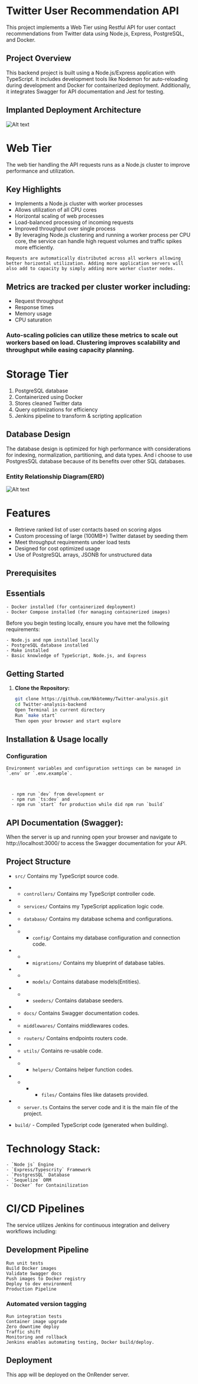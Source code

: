 # Twitter User Recommendation API

This project implements a Web Tier using Restful API for user contact recommendations from Twitter data using Node.js, Express, PostgreSQL, and Docker.

## Project Overview

This backend project is built using a Node.js/Express application with TypeScript. It includes development tools like Nodemon for auto-reloading during development and Docker for containerized deployment. Additionally, it integrates Swagger for API documentation and Jest for testing.

## Implanted Deployment Architecture

![Alt text](image.png)

# Web Tier

The web tier handling the API requests runs as a Node.js cluster to improve performance and utilization.

## Key Highlights

- Implements a Node.js cluster with worker processes
- Allows utilization of all CPU cores
- Horizontal scaling of web processes
- Load-balanced processing of incoming requests
- Improved throughput over single process
- By leveraging Node.js clustering and running a worker process per CPU core, the service can handle high request volumes and traffic spikes more efficiently.

`Requests are automatically distributed across all workers allowing better horizontal utilization. Adding more application servers will also add to capacity by simply adding more worker cluster nodes.`

## Metrics are tracked per cluster worker including:

- Request throughput
- Response times
- Memory usage
- CPU saturation

### Auto-scaling policies can utilize these metrics to scale out workers based on load. Clustering improves scalability and throughput while easing capacity planning.

# Storage Tier

1. PostgreSQL database
2. Containerized using Docker
3. Stores cleaned Twitter data
4. Query optimizations for efficiency
5. Jenkins pipeline to transform & scripting application

## Database Design

The database design is optimized for high performance with considerations for indexing, normalization, partitioning, and data types. And i choose to use PostgresSQL database because of its benefits over other SQL databases.

### Entity Relationship Diagram(ERD)

![Alt text](Untitled.png)

# Features

- Retrieve ranked list of user contacts based on scoring algos
- Custom processing of large (100MB+) Twitter dataset by seeding them
- Meet throughput requirements under load tests
- Designed for cost optimized usage
- Use of PostgreSQL arrays, JSONB for unstructured data

## Prerequisites

## Essentials

    - Docker installed (for containerized deployment)
    - Docker Compose installed (for managing containerized images)

Before you begin testing locally, ensure you have met the following requirements:

    - Node.js and npm installed locally
    - PostgreSQL database installed
    - Make installed
    - Basic knowledge of TypeScript, Node.js, and Express

## Getting Started

1. **Clone the Repository:**

   ```bash
   git clone https://github.com/Nkbtemmy/Twitter-analysis.git
   cd Twitter-analysis-backend
   Open Terminal in current directory
   Run `make start`
   Then open your browser and start explore
   ```

## Installation & Usage locally

### Configuration

    Environment variables and configuration settings can be managed in `.env` or `.env.example`.



      - npm run `dev` from development or
      - npm run `ts:dev` and
      - npm run `start` for production while did npm run `build`

## API Documentation (Swagger):

When the server is up and running open your browser and navigate to http://localhost:3000/ to access the Swagger documentation for your API.

## Project Structure

- `src/` Contains my TypeScript source code.
- - `controllers/` Contains my TypeScript controller code.
- - `services/` Contains my TypeScript application logic code.
- - `database/` Contains my database schema and configurations.
- - - `config/` Contains my database configuration and connection code.
- - - `migrations/` Contains my blueprint of database tables.
- - - `models/` Contains database models(Entities).
- - - `seeders/` Contains database seeders.
- - `docs/` Contains Swagger documentation codes.
- - `middlewares/` Contains middlewares codes.
- - `routers/` Contains endpoints routers code.
- - `utils/` Contains re-usable code.
- - - `helpers/` Contains helper function codes.
- - - - `files/` Contains files like datasets provided.
- - `server.ts` Contains the server code and it is the main file of the project.

- `build/` - Compiled TypeScript code (generated when building).

# Technology Stack:

    - `Node js` Engine
    - `Express/Typescrity` Framework
    - `PostgresSQL` Database
    - `Sequelize` ORM
    - `Docker` for Containilization

# CI/CD Pipelines

The service utilizes Jenkins for continuous integration and delivery workflows including:

## Development Pipeline

    Run unit tests
    Build Docker images
    Validate Swagger docs
    Push images to Docker registry
    Deploy to dev environment
    Production Pipeline

### Automated version tagging

    Run integration tests
    Container image upgrade
    Zero downtime deploy
    Traffic shift
    Monitoring and rollback
    Jenkins enables automating testing, Docker build/deploy.

## Deployment

This app will be deployed on the OnRender server.

